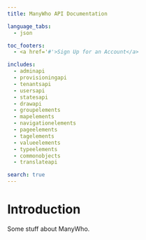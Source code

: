 ```yaml
---
title: ManyWho API Documentation

language_tabs:
  - json

toc_footers:
  - <a href='#'>Sign Up for an Account</a>

includes:
  - adminapi
  - provisioningapi
  - tenantsapi
  - usersapi
  - statesapi
  - drawapi
  - groupelements
  - mapelements
  - navigationelements
  - pageelements
  - tagelements
  - valueelements
  - typeelements
  - commonobjects
  - translateapi

search: true
---
```


# Introduction

Some stuff about ManyWho.
